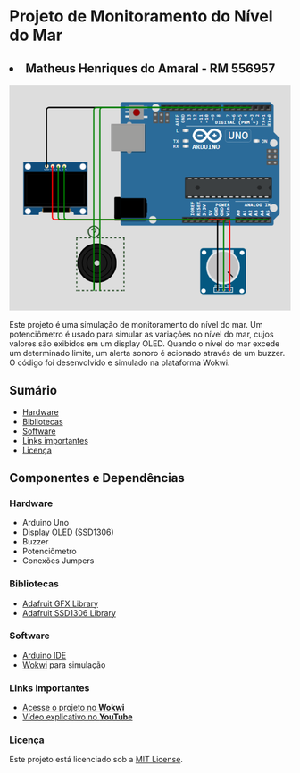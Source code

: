 # Projeto de Monitoramento do Nível do Mar
## **<li>Matheus Henriques do Amaral - RM 556957</li>**


 <img src="preview.png">

Este projeto é uma simulação de monitoramento do nível do mar. Um potenciômetro é usado para simular as variações no nível do mar, cujos valores são exibidos em um display OLED. Quando o nível do mar excede um determinado limite, um alerta sonoro é acionado através de um buzzer. O código foi desenvolvido e simulado na plataforma Wokwi.

## Sumário

- [Hardware](#hardware)
- [Bibliotecas](#bibliotecas)
- [Software](#software)
- [Links importantes](#links-importantes)
- [Licença](#licença)

## Componentes e Dependências

### Hardware

- Arduino Uno
- Display OLED (SSD1306)
- Buzzer
- Potenciômetro
- Conexões Jumpers

### Bibliotecas

- [Adafruit GFX Library](https://github.com/adafruit/Adafruit-GFX-Library)
- [Adafruit SSD1306 Library](https://github.com/adafruit/Adafruit_SSD1306)

### Software

- [Arduino IDE](https://www.arduino.cc/en/software)
- [Wokwi](https://wokwi.com/) para simulação

### Links importantes

- [Acesse o projeto no **Wokwi**](https://wokwi.com/projects/399926163863267329)
- [Vídeo explicativo no **YouTube**](https://youtu.be/K5-kY4fGBLc)

### Licença

Este projeto está licenciado sob a [MIT License](LICENSE).

